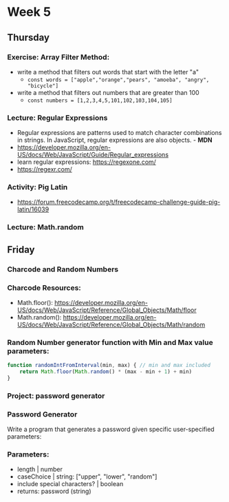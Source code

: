 # Week 5

## Thursday
### Exercise: Array Filter Method:
* write a method that filters out words that start with the letter "a"
  * `const words = ["apple","orange","pears", "amoeba", "angry", "bicycle"]`
* write a method that filters out numbers that are greater than 100
  * `const numbers = [1,2,3,4,5,101,102,103,104,105]`
### Lecture: Regular Expressions
* Regular expressions are patterns used to match character combinations in strings. In JavaScript, regular expressions are also objects. - __MDN__
* https://developer.mozilla.org/en-US/docs/Web/JavaScript/Guide/Regular_expressions
* learn regular expressions: https://regexone.com/
* https://regexr.com/
### Activity: Pig Latin
* https://forum.freecodecamp.org/t/freecodecamp-challenge-guide-pig-latin/16039
### Lecture: Math.random

## Friday
### Charcode and Random Numbers
### Charcode Resources:
* Math.floor(): https://developer.mozilla.org/en-US/docs/Web/JavaScript/Reference/Global_Objects/Math/floor
* Math.random(): https://developer.mozilla.org/en-US/docs/Web/JavaScript/Reference/Global_Objects/Math/random
### Random Number generator function with Min and Max value parameters:
```javascript
function randomIntFromInterval(min, max) { // min and max included 
    return Math.floor(Math.random() * (max - min + 1) + min)
}
```
### Project: password generator
### Password Generator
Write a program that generates a password given specific user-specified parameters:

### Parameters:
* length | number
* caseChoice | string: ["upper", "lower", "random"]
* include special characters? | boolean
* returns: password (string)
